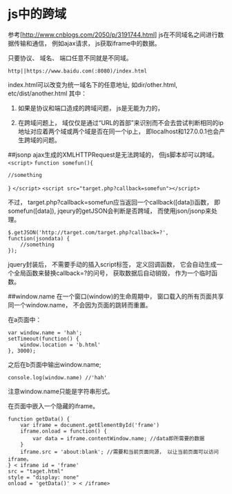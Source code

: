 # js中的跨域

参考[http://www.cnblogs.com/2050/p/3191744.html]
js在不同域名之间进行数据传输和通信， 例如ajax请求， js获取iframe中的数据。 

只要协议、 域名、 端口任意不同就是不同域。 

 `http||https://www.baidu.com(:8080)/index.html` 

index.html可以改变为统一域名下的任意地址, 如dir/other.html, etc/dist/another.html
其中： 
1. 如果是协议和端口造成的跨域问题， js是无能为力的， 

2. 在跨域问题上， 域仅仅是通过“URL的首部”来识别而不会去尝试判断相同的ip地址对应着两个域或两个域是否在同一个ip上， 即localhost和127.0.0.1也会产生跨域的问题。 

##jsonp
ajax生成的XMLHTTPRequest是无法跨域的， 但js脚本却可以跨域。 
 `<script>` 
 `function somefun(){` 

 `//something` 

 `}` 
 `</script>` 
 `<script src="target.php?callback=somefun"></script>` 

不过， target.php?callback=somefun应当返回一个callback([data])函数， 即somefun([data]), jqeury的getJSON会判断是否跨域， 而使用json/jsonp来处理。 

    $.getJSON('http://target.com/target.php?callback=?', function(jsondata) {
        //something
    }); 

jquery封装后， 不需要手动的插入script标签， 定义回调函数， 它会自动生成一个全局函数来替换callback=?的问号， 获取数据后自动销毁， 作为一个临时函数。 

##window.name
在一个窗口(window)的生命周期中， 窗口载入的所有页面共享同一个window.name， 不会因为页面的跳转而重置。 

在a页面中： 

    var window.name = 'hah'; 
    setTimeout(function() {
        window.location = 'b.html'
    }, 3000); 

之后在b页面中输出window.name; 

    console.log(window.name) //'hah'

注意window.name只能是字符串形式。 

在页面中嵌入一个隐藏的iframe。 

    function getData() {
        var iframe = document.getElementById('frame')
        iframe.onload = function() {
            var data = iframe.contentWindow.name; //data即所需要的数据
        }
        iframe.src = 'about:blank'; //需要和当前页面同源， 以让当前页面可以访问iframe。 
    } < iframe id = 'frame'
    src = "taget.html"
    style = "display: none"
    onload = 'getData()' > < /iframe>

